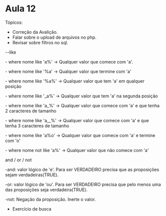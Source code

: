 <h1>Aula 12</h1>

Tópicos:
- Correção da Avalição.
- Falar sobre o upload de arquivos no php.
- Revisar sobre filtros no sql.
<p>--like</p>
<p>- where nome like 'a%' -> Qualquer valor que comece com 'a'.</p>
<p>- where nome like '%a' -> Qualquer valor que termine com 'a'</p>
<p>- where nome like '%a%' -> Qualquer valor que tem 'a' em qualquer posição</p>
<p>- where nome like '_a%' -> Qualquer valor que tem 'a' na segunda posição</p>
<p>- where nome like 'a_%' -> Qualquer valor que comece com 'a' e que tenha 2 caracteres de tamanho</p>
<p>- where nome like 'a__%' -> Qualquer valor que comece com 'a' e que tenha 3 caracteres de tamanho</p>
<p>- where nome like 'a%o' -> Qualquer valor que comece com 'a' e termine com 'o'</p>
<p>- where nome not like 'a%' -> Qualquer valor que não comece com 'a'</p>

<p>and / or / not
<p>-and: valor lógico de 'e'. Para ser VERDADEIRO precisa que as proposições sejam verdadeiras(TRUE). </p>
<p>-or: valor lógico de 'ou'. Para ser VERDADEIRO precisa que pelo menos uma das proposições seja verdadeira(TRUE). </p>
<p>-not: Negação da proposição. Inerte o valor.</p>

- Exercício de busca

